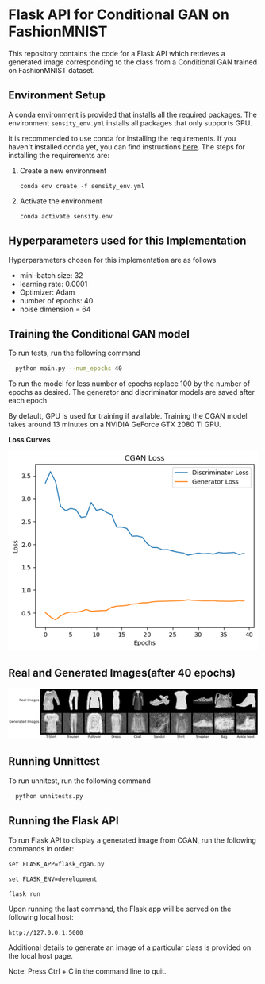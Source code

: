 
# Flask API for Conditional GAN on FashionMNIST

This repository contains the code for a Flask API which retrieves a generated image 
corresponding to the class from a Conditional GAN trained on FashionMNIST dataset.




## Environment Setup

A conda environment is provided that installs all the required packages. The environment `sensity_env.yml` installs all packages that only supports GPU.

It is recommended to use conda for installing the requirements. If you haven't installed conda yet, you can find instructions [here](https://www.anaconda.com/products/individual). 
The steps for installing the requirements are:

1. Create a new environment
   ```setup
   conda env create -f sensity_env.yml
   ```
   
2. Activate the environment
   ```setup
   conda activate sensity.env
   ```



## Hyperparameters used for this Implementation

Hyperparameters chosen for this implementation are as follows
* mini-batch size: 32
* learning rate: 0.0001
* Optimizer: Adam  
* number of epochs: 40
* noise dimension = 64


## Training the Conditional GAN model

To run tests, run the following command

```bash
  python main.py --num_epochs 40
```

To run the model for less number of epochs replace 100 by
the number of epochs as desired. The generator and discriminator 
models are saved after each epoch

By default, GPU is used for training if available. Training the CGAN model takes around 13 minutes on a NVIDIA GeForce 
GTX 2080 Ti GPU.

**Loss Curves**
<p align="center">
<img src="Sensity_Project_Results/CGAN.png" title="Training Loss Curves" alt="Training Loss Curves">
</p>



## Real and Generated Images(after 40 epochs)

<p align="center">
<img src="Sensity_Project_Results/Real_and_Generated_Images_side_by_side.png">
</p>


## Running Unnittest

To run unnitest, run the following command

```bash
  python unnitests.py 
```
## Running the Flask API

To run Flask API to display a generated image from CGAN,
 run the following commands in order:

   ```setup
   set FLASK_APP=flask_cgan.py
   ```

   ```setup
   set FLASK_ENV=development
   ```

   ```setup
   flask run
   ```

   Upon running the last command, the Flask app will be served on
   the following local host:
   ```setup
   http://127.0.0.1:5000
   ```

   Additional details to generate an image of a particular class 
   is provided on the local host page.

   Note: Press Ctrl + C in the command line to quit.
   
